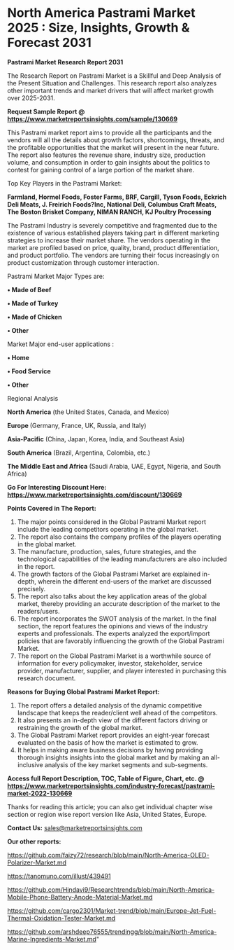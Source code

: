 # North America Pastrami Market 2025 : Size, Insights, Growth & Forecast 2031

<strong>Pastrami Market Research Report 2031</strong>

The Research Report on Pastrami Market is a Skillful and Deep Analysis of the Present Situation and Challenges. This research report also analyzes other important trends and market drivers that will affect market growth over 2025-2031.

<strong>Request Sample Report @ <a href=https://www.marketreportsinsights.com/sample/130669>https://www.marketreportsinsights.com/sample/130669</a></strong>

This Pastrami market report aims to provide all the participants and the vendors will all the details about growth factors, shortcomings, threats, and the profitable opportunities that the market will present in the near future. The report also features the revenue share, industry size, production volume, and consumption in order to gain insights about the politics to contest for gaining control of a large portion of the market share.

Top Key Players in the Pastrami Market:

<strong>Farmland, Hormel Foods, Foster Farms, BRF, Cargill, Tyson Foods, Eckrich Deli Meats, J. Freirich Foods?Inc, National Deli, Columbus Craft Meats, The Boston Brisket Company, NIMAN RANCH, KJ Poultry Processing</strong>

The Pastrami Industry is severely competitive and fragmented due to the existence of various established players taking part in different marketing strategies to increase their market share. The vendors operating in the market are profiled based on price, quality, brand, product differentiation, and product portfolio. The vendors are turning their focus increasingly on product customization through customer interaction.

Pastrami Market Major Types are:

<strong>• Made of Beef

• Made of Turkey

• Made of Chicken

• Other</strong>

Market Major end-user applications :

<strong>• Home

• Food Service

• Other</strong>

Regional Analysis

</u><strong><b>North America</b></strong> (the United States, Canada, and Mexico)

<strong><b>Europe </b></strong>(Germany, France, UK, Russia, and Italy)

<strong><b>Asia-Pacific</b></strong> (China, Japan, Korea, India, and Southeast Asia)

<strong><b>South America</b></strong> (Brazil, Argentina, Colombia, etc.)

<strong><b>The Middle East and Africa</b></strong> (Saudi Arabia, UAE, Egypt, Nigeria, and South Africa)

<strong>Go For Interesting Discount Here: <a href=https://www.marketreportsinsights.com/discount/130669>https://www.marketreportsinsights.com/discount/130669</a></strong>

<strong>Points Covered in The Report:</strong>
<ol>
  <li>The major points considered in the Global Pastrami Market report include the leading competitors operating in the global market.</li>
  <li>The report also contains the company profiles of the players operating in the global market.</li>
  <li>The manufacture, production, sales, future strategies, and the technological capabilities of the leading manufacturers are also included in the report.</li>
  <li>The growth factors of the Global Pastrami Market are explained in-depth, wherein the different end-users of the market are discussed precisely.</li>
  <li>The report also talks about the key application areas of the global market, thereby providing an accurate description of the market to the readers/users.</li>
  <li>The report incorporates the SWOT analysis of the market. In the final section, the report features the opinions and views of the industry experts and professionals. The experts analyzed the export/import policies that are favorably influencing the growth of the Global Pastrami Market.</li>
  <li>The report on the Global Pastrami Market is a worthwhile source of information for every policymaker, investor, stakeholder, service provider, manufacturer, supplier, and player interested in purchasing this research document.</li>
</ol>
<strong>Reasons for Buying Global Pastrami Market Report:</strong>

<ol>
  <li>The report offers a detailed analysis of the dynamic competitive landscape that keeps the reader/client well ahead of the competitors.</li>
  <li>It also presents an in-depth view of the different factors driving or restraining the growth of the global market.</li>
  <li>The Global Pastrami Market report provides an eight-year forecast evaluated on the basis of how the market is estimated to grow.</li>
  <li>It helps in making aware business decisions by having providing thorough insights insights into the global market and by making an all-inclusive analysis of the key market segments and sub-segments.</li>
</ol>
<strong>Access full Report Description, TOC, Table of Figure, Chart, etc. @ <a href=https://www.marketreportsinsights.com/industry-forecast/pastrami-market-2022-130669>https://www.marketreportsinsights.com/industry-forecast/pastrami-market-2022-130669</a></strong>


Thanks for reading this article; you can also get individual chapter wise section or region wise report version like Asia, United States, Europe.

<strong>Contact Us:</strong>
sales@marketreportsinsights.com

<strong>Our other reports:</strong>

<a href=https://github.com/faizy72/research/blob/main/North-America-OLED-Polarizer-Market.md>https://github.com/faizy72/research/blob/main/North-America-OLED-Polarizer-Market.md</a>

<a href=https://tanomuno.com/illust/439491>https://tanomuno.com/illust/439491</a>

<a href=https://github.com/Hindavi9/Researchtrends/blob/main/North-America-Mobile-Phone-Battery-Anode-Material-Market.md>https://github.com/Hindavi9/Researchtrends/blob/main/North-America-Mobile-Phone-Battery-Anode-Material-Market.md</a>

<a href=https://github.com/cargo2301/Market-trend/blob/main/Europe-Jet-Fuel-Thermal-Oxidation-Tester-Market.md>https://github.com/cargo2301/Market-trend/blob/main/Europe-Jet-Fuel-Thermal-Oxidation-Tester-Market.md</a>

<a href=https://github.com/arshdeep76555/trendingg/blob/main/North-America-Marine-Ingredients-Market.md>https://github.com/arshdeep76555/trendingg/blob/main/North-America-Marine-Ingredients-Market.md</a>"
